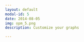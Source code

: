 ```yaml
---
layout: default
modal-id: 5
date: 2014-08-05
img: opm_5.png
description: Customize your graphs

---
```

